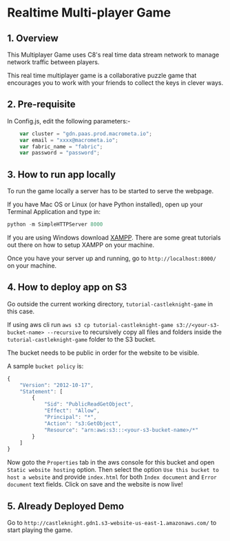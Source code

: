 # Realtime Multi-player Game

## 1. Overview

This Multiplayer Game uses C8's real time data stream network to manage network traffic between players.

This real time multiplayer game is a collaborative puzzle game that encourages you to work with your friends to collect the keys in clever ways.

## 2. Pre-requisite

In Config.js, edit the following parameters:-

```js
    var cluster = "gdn.paas.prod.macrometa.io";
    var email = "xxxx@macrometa.io";
    var fabric_name = "fabric";
    var password = "password";
```

## 3. How to run app locally

To run the game locally a server has to be started to serve the webpage.

If you have Mac OS or Linux (or have Python installed), open up your Terminal Application and type in:

```python
python -m SimpleHTTPServer 8000
```

If you are using Windows download <a href="https://www.apachefriends.org/index.html">XAMPP</a>.  There are some great tutorials out there on how to setup XAMPP on your machine.

Once you have your server up and running, go to ``http://localhost:8000/`` on your machine.

## 4. How to deploy app on S3

Go outside the current working directory, `tutorial-castleknight-game` in this case.

If using aws cli run `aws s3 cp tutorial-castleknight-game s3://<your-s3-bucket-name> --recursive` to recursively copy all files and folders inside the `tutorial-castleknight-game` folder to the S3 bucket.

The bucket needs to be public in order for the website to be visible.

A sample `bucket policy` is:

```js
{
    "Version": "2012-10-17",
    "Statement": [
        {
            "Sid": "PublicReadGetObject",
            "Effect": "Allow",
            "Principal": "*",
            "Action": "s3:GetObject",
            "Resource": "arn:aws:s3:::<your-s3-bucket-name>/*"
        }
    ]
}
```

Now goto the `Properties` tab in the aws console for this bucket and open `Static website hosting` option. Then select the option `Use this bucket to host a website` and provide `index.html` for both `Index document` and `Error document` text fields. Click on save and the website is now live!

## 5. Already Deployed Demo

Go to `http://castleknight.gdn1.s3-website-us-east-1.amazonaws.com/` to start playing the game.
